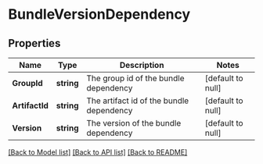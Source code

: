 # BundleVersionDependency

## Properties
Name | Type | Description | Notes
------------ | ------------- | ------------- | -------------
**GroupId** | **string** | The group id of the bundle dependency | [default to null]
**ArtifactId** | **string** | The artifact id of the bundle dependency | [default to null]
**Version** | **string** | The version of the bundle dependency | [default to null]

[[Back to Model list]](../README.md#documentation-for-models) [[Back to API list]](../README.md#documentation-for-api-endpoints) [[Back to README]](../README.md)

